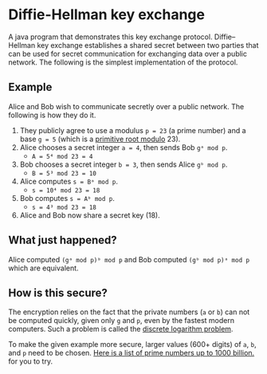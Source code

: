 # Diffie-Hellman key exchange
A java program that demonstrates this key exchange protocol. Diffie–Hellman key exchange
establishes a shared secret between two parties that can be used for secret communication
for exchanging data over a public network. The following is the simplest implementation
of the protocol.

## Example
Alice and Bob wish to communicate secretly over a public network. The following is how they do it.

1. They publicly agree to use a modulus `p = 23` (a prime number) and a base `g = 5` (which is a
      <a href="https://en.wikipedia.org/wiki/Primitive_root_modulo_n" target="_blank">primitive root modulo</a> 23).
2. Alice chooses a secret integer `a = 4`, then sends Bob `gᵃ mod p`.
   - `A = 5⁴ mod 23 = 4`
3. Bob chooses a secret integer `b = 3`, then sends Alice `gᵇ mod p`.
   - `B = 5³ mod 23 = 10`
4. Alice computes `s = Bᵃ mod p`.
   - `s = 10⁴ mod 23 = 18`
5. Bob computes `s = Aᵇ mod p`.
   - `s = 4³ mod 23 = 18`
6. Alice and Bob now share a secret key (18).

## What just happened?
Alice computed `(gᵃ mod p)ᵇ mod p` and Bob computed `(gᵇ mod p)ᵃ mod p` which are equivalent.

## How is this secure?
The encryption relies on the fact that the private numbers (`a` or `b`) can not be computed quickly, given only `g` and `p`, even by the fastest modern computers. Such a problem is called the <a href="https://en.wikipedia.org/wiki/Discrete_logarithm" target="_blank">discrete logarithm problem</a>.

To make the given example more secure, larger values (600+ digits) of `a`, `b`, and `p` need to be chosen.
<a href="http://compoasso.free.fr/primelistweb/page/prime/liste_online_en.php" target="_blank">Here is a list of prime numbers up to 1000 billion.</a> for you to try.
